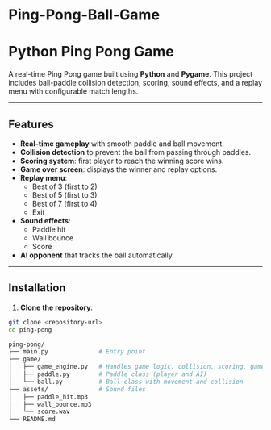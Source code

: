# Ping-Pong-Ball-Game

# Python Ping Pong Game

A real-time Ping Pong game built using **Python** and **Pygame**. This project includes ball-paddle collision detection, scoring, sound effects, and a replay menu with configurable match lengths.

---

## Features

- **Real-time gameplay** with smooth paddle and ball movement.
- **Collision detection** to prevent the ball from passing through paddles.
- **Scoring system**: first player to reach the winning score wins.
- **Game over screen**: displays the winner and replay options.
- **Replay menu**:
  - Best of 3 (first to 2)
  - Best of 5 (first to 3)
  - Best of 7 (first to 4)
  - Exit
- **Sound effects**:
  - Paddle hit
  - Wall bounce
  - Score
- **AI opponent** that tracks the ball automatically.

---

## Installation

1. **Clone the repository**:

```bash
git clone <repository-url>
cd ping-pong

ping-pong/
├── main.py              # Entry point
├── game/
│   ├── game_engine.py   # Handles game logic, collision, scoring, game over
│   ├── paddle.py        # Paddle class (player and AI)
│   └── ball.py          # Ball class with movement and collision
├── assets/              # Sound files
│   ├── paddle_hit.mp3
│   ├── wall_bounce.mp3
│   └── score.wav
└── README.md
